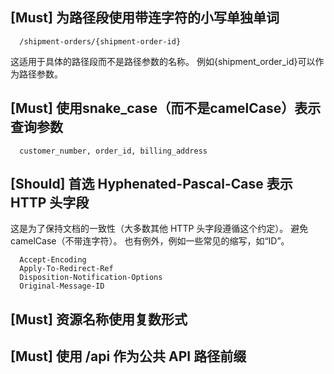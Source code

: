 ## [Must] 为路径段使用带连字符的小写单独单词
```
  /shipment-orders/{shipment-order-id}
```
这适用于具体的路径段而不是路径参数的名称。 例如{shipment_order_id}可以作为路径参数。

## [Must] 使用snake_case（而不是camelCase）表示查询参数
```
  customer_number, order_id, billing_address
```

## [Should]  首选 Hyphenated-Pascal-Case 表示 HTTP 头字段
这是为了保持文档的一致性（大多数其他 HTTP 头字段遵循这个约定）。 避免 camelCase（不带连字符）。 也有例外，例如一些常见的缩写，如“ID”。
```
  Accept-Encoding
  Apply-To-Redirect-Ref
  Disposition-Notification-Options
  Original-Message-ID
```

## [Must] 资源名称使用复数形式

## [Must] 使用 /api 作为公共 API 路径前缀  
